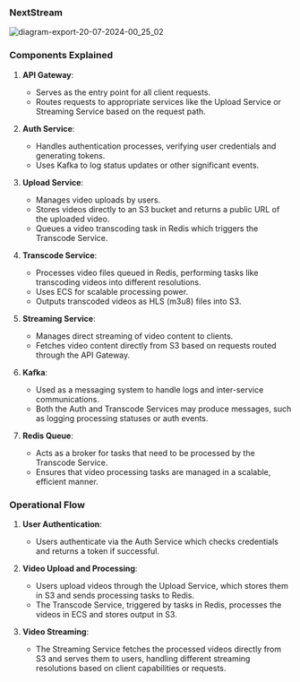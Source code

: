 ### NextStream

![diagram-export-20-07-2024-00_25_02](https://github.com/user-attachments/assets/8dabd34d-dc31-46f5-8652-99d1daaac1cd)



### Components Explained


1. **API Gateway**:
   - Serves as the entry point for all client requests.
   - Routes requests to appropriate services like the Upload Service or Streaming Service based on the request path.

2. **Auth Service**:
   - Handles authentication processes, verifying user credentials and generating tokens.
   - Uses Kafka to log status updates or other significant events.

3. **Upload Service**:
   - Manages video uploads by users.
   - Stores videos directly to an S3 bucket and returns a public URL of the uploaded video.
   - Queues a video transcoding task in Redis which triggers the Transcode Service.

4. **Transcode Service**:
   - Processes video files queued in Redis, performing tasks like transcoding videos into different resolutions.
   - Uses ECS for scalable processing power.
   - Outputs transcoded videos as HLS (m3u8) files into S3.

5. **Streaming Service**:
   - Manages direct streaming of video content to clients.
   - Fetches video content directly from S3 based on requests routed through the API Gateway.

6. **Kafka**:
   - Used as a messaging system to handle logs and inter-service communications.
   - Both the Auth and Transcode Services may produce messages, such as logging processing statuses or auth events.

7. **Redis Queue**:
   - Acts as a broker for tasks that need to be processed by the Transcode Service.
   - Ensures that video processing tasks are managed in a scalable, efficient manner.

### Operational Flow

1. **User Authentication**:
   - Users authenticate via the Auth Service which checks credentials and returns a token if successful.

2. **Video Upload and Processing**:
   - Users upload videos through the Upload Service, which stores them in S3 and sends processing tasks to Redis.
   - The Transcode Service, triggered by tasks in Redis, processes the videos in ECS and stores output in S3.

3. **Video Streaming**:
   - The Streaming Service fetches the processed videos directly from S3 and serves them to users, handling different streaming resolutions based on client capabilities or requests.
